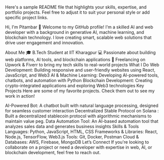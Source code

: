 
Here's a sample README file that highlights your skills, expertise, and portfolio projects. Feel free to adjust it to suit your personal style or add specific project links.

Hi, I'm Pitambar 👋
Welcome to my GitHub profile! I'm a skilled AI and web developer with a background in generative AI, machine learning, and blockchain technology. I love creating smart, scalable web solutions that drive user engagement and innovation.

About Me
🎓 B.Tech Student at IIT Kharagpur
💻 Passionate about building web platforms, AI tools, and blockchain applications
🔗 Freelancing on Upwork & Fiverr to bring my tech skills to real-world projects
What I Do
Web Development: Building responsive and user-friendly websites using React, JavaScript, and Web3
AI & Machine Learning: Developing AI-powered tools, chatbots, and automation with Python
Blockchain Development: Creating crypto-integrated applications and exploring Web3 technologies
Key Projects
Here are some of my favorite projects. Check them out to see my work in action!

AI-Powered Bot: A chatbot built with natural language processing, designed for seamless customer interaction
Decentralized Stable Protocol on Solana : Built a decentralized stablecoin protocol with algorithmic mechanisms to maintain value peg.
Data Automation Tool: An AI-based automation tool that analyzes sales data and generates business insights
Skills & Tools
Languages: Python, JavaScript, HTML, CSS
Frameworks & Libraries: React, Node.js, TensorFlow, Web3.js
Tools: Git, Docker, Postman
Cloud & Databases: AWS, Firebase, MongoDB
Let’s Connect
If you're looking to collaborate on a project or need a developer with expertise in web, AI, or blockchain development, feel free to reach out.
